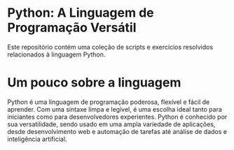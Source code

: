# Python: A Linguagem de Programação Versátil
Este repositório contém uma coleção de scripts e exercícios resolvidos relacionados à linguagem Python.

# Um pouco sobre a linguagem
Python é uma linguagem de programação poderosa, flexível e fácil de aprender. Com uma sintaxe limpa e legível, é uma escolha ideal tanto para iniciantes como para desenvolvedores experientes. Python é conhecido por sua versatilidade, sendo usado em uma ampla variedade de aplicações, desde desenvolvimento web e automação de tarefas até análise de dados e inteligência artificial.
